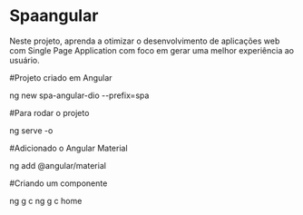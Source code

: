 # Spaangular

Neste projeto, aprenda a otimizar o desenvolvimento de aplicações web com Single Page Application com foco em gerar uma melhor experiência ao usuário.

#Projeto criado em Angular

ng new spa-angular-dio --prefix=spa

#Para rodar o projeto

ng serve -o

#Adicionado o Angular Material

ng add @angular/material

#Criando um componente

ng g c <nome do componente>
ng g c home
